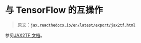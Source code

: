 # 与 TensorFlow 的互操作

> 原文：[`jax.readthedocs.io/en/latest/export/jax2tf.html`](https://jax.readthedocs.io/en/latest/export/jax2tf.html)

参见[JAX2TF 文档](https://github.com/google/jax/blob/main/jax/experimental/jax2tf/README.md)。
